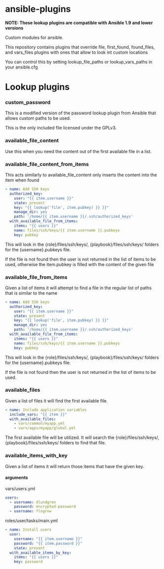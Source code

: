 # ansible-plugins

**NOTE: These lookup plugins are compatible with Ansible 1.9 and lower versions**

Custom modules for ansible.

This repository contains plugins that override file, first_found, found_files, and vars_files plugins with 
ones that allow to look int custom locations

You can control this by setting lookup_file_paths or lookup_vars_paths in your ansible.cfg

# Lookup plugins

### custom_password

This is a modified version of the password lookup plugin from Ansible that allows custom paths to be used.

This is the only included file licensed under the GPLv3.

### available_file_content

Use this when you need the content out of the first available file in a list.

### available_file_content_from_items

This acts similarly to available_file_content only inserts the content into the item when found

```yaml
- name: Add SSH keys
  authorized_key:
    user: "{{ item.username }}"
    state: present
    key: "{{ lookup('file', item.pubkey) }} }}"
    manage_dir: yes
    path: '/home/{{ item.username }}/.ssh/authorized_keys'
  with_available_file_from_items:
    items: "{{ users }}"
    name: files/ssh/keys/{{ item.username }}.pubkeys
    key: pubkey
```

This will look in the {role}/files/ssh/keys/, {playbook}/files/ssh/keys/ folders for the {username}.pubkeys file.

If the file is not found then the user is not returned in the list of items to be used, otherwise the item.pubkey is
filled with the content of the given file

### available_file_from_items

Given a list of items it will attempt to find a file in the regular list of paths that is similar to the name

```yaml
- name: Add SSH keys
  authorized_key:
    user: "{{ item.username }}"
    state: present
    key: "{{ lookup('file', item.pubkey) }} }}"
    manage_dir: yes
    path: '/home/{{ item.username }}/.ssh/authorized_keys'
  with_available_file_from_items:
    items: "{{ users }}"
    name: files/ssh/keys/{{ item.username }}.pubkeys
    key: pubkey
```

This will look in the {role}/files/ssh/keys/, {playbook}/files/ssh/keys/ folders for the {username}.pubkeys file.

If the file is not found then the user is not returned in the list of items to be used.

### available_files

Given a list of files it will find the first available file.

```yaml
- name: Include application variables
  include_vars: "{{ item }}"
  with_available_files:
    - vars/common/myapp.yml
    - vars/apps/myapp/global.yml
```

The first available file will be utilized. It will search the {role}/files/ssh/keys/, {playbook}/files/ssh/keys/
folders to find that file.

### available_items_with_key

Given a list of items it will return those items that have the given key.

#### arguments
 
vars/users.yml
```yaml
users:
  - username: dlundgren
    password: encrypted-password
  - username: flogrow
```
roles/user/tasks/main.yml
```yaml
- name: Install users
  user:
    username: "{{ item.username }}"
    password: "{{ item.password }}"
    state: present
  with_available_items_by_key:
    items: "{{ users }}"
    key: password
```